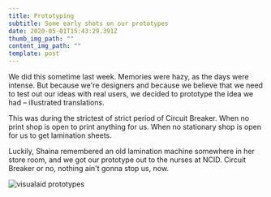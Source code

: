 ```yaml
---
title: Prototyping
subtitle: Some early shots on our prototypes
date: 2020-05-01T15:43:29.391Z
thumb_img_path: ""
content_img_path: ""
template: post
---
```

We did this sometime last week. Memories were hazy, as the days were intense. But because we're designers and because we believe that we need to test out our ideas with real users, we decided to prototype the idea we had – illustrated translations. 

This was during the strictest of strict period of Circuit Breaker. When no print shop is open to print anything for us. When no stationary shop is open for us to get lamination sheets. 

Luckily, Shaina remembered an old lamination machine somewhere in her store room, and we got our prototype out to the nurses at NCID. Circuit Breaker or no, nothing ain't gonna stop us, now.

![visualaid prototypes](/images/printedsheets_prototypes.jpg)